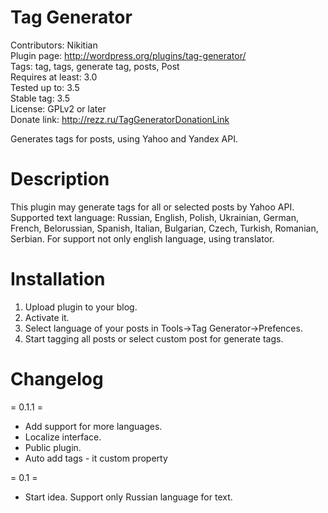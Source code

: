 Tag Generator
=============
Contributors: Nikitian<br />
Plugin page: http://wordpress.org/plugins/tag-generator/<br />
Tags: tag, tags, generate tag, posts, Post<br />
Requires at least: 3.0<br />
Tested up to: 3.5<br />
Stable tag: 3.5<br />
License: GPLv2 or later<br />
Donate link: http://rezz.ru/TagGeneratorDonationLink<br />

Generates tags for posts, using Yahoo and Yandex API.<br />

Description
=============

This plugin may generate tags for all or selected posts by Yahoo API. Supported text language: Russian, English, Polish, Ukrainian, German, French, Belorussian, Spanish, Italian, Bulgarian, Czech, Turkish, Romanian, Serbian. For support not only english language, using translator.

Installation
=============

1. Upload plugin to your blog.<br />
2. Activate it.<br />
3. Select language of your posts in Tools->Tag Generator->Prefences.<br />
4. Start tagging all posts or select custom post for generate tags.<br />

Changelog
=============

= 0.1.1 =<br />
* Add support for more languages.<br />
* Localize interface.<br />
* Public plugin.<br />
* Auto add tags - it custom property<br />

= 0.1 =<br />
* Start idea. Support only Russian language for text.<br />
